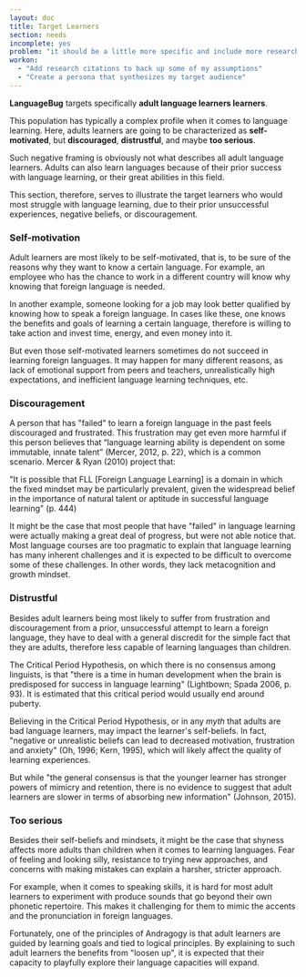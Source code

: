 ```yaml
---
layout: doc
title: Target Learners
section: needs
incomplete: yes
problem: "it should be a little more specific and include more research"
workon:
  - "Add research citations to back up some of my assumptions"
  - "Create a persona that synthesizes my target audience"
---
```


**LanguageBug** targets specifically **adult language learners learners**. 

This population has typically a complex profile when it comes to language learning. Here, adults learners are going to be characterized as **self-motivated**, but **discouraged**, **distrustful**, and maybe **too serious**.

Such negative framing is obviously not what describes all adult language learners. Adults can also learn languages because of their prior success with language learning, or their great abilities in this field.

This section, therefore, serves to illustrate the target learners who would most struggle with language learning, due to their prior unsuccessful experiences, negative beliefs, or discouragement.

### Self-motivation

Adult learners are most likely to be self-motivated, that is, to be sure of the reasons why  they want to know a certain language. For example, an employee who has the chance to work in a different country will know why knowing that foreign language is needed. 

In another example, someone looking for a job may look better qualified by knowing how to speak a foreign language. In cases like these, one knows the benefits and goals of learning a certain language, therefore is willing to take action and invest time, energy, and even money into it.

But even those self-motivated learners sometimes do not succeed in learning foreign languages. It may happen for many different reasons, as lack of emotional support from peers and teachers, unrealistically high expectations, and inefficient language learning techniques, etc.

### Discouragement

A person that has "failed" to learn a foreign language in the past feels discouraged and frustrated. This frustration may get even more harmful if this person believes that “language learning ability is dependent on some immutable, innate talent” (Mercer, 2012, p. 22), which is a common scenario. Mercer & Ryan (2010) project that: 

"It is possible that FLL [Foreign Language Learning] is a domain in which the fixed mindset may be particularly prevalent, given the widespread belief in the importance of natural talent or aptitude in successful language learning" (p. 444)

It might be the case that most people that have "failed" in language learning were actually making a great deal of progress, but were not able notice that. Most language courses are too pragmatic to explain that language learning has many inherent challenges and it is expected to be difficult to overcome some of these challenges. In other words, they lack metacognition and growth mindset.

### Distrustful

Besides adult learners being most likely to suffer from frustration and discouragement from a prior, unsuccessful attempt to learn a foreign language, they have to deal with a general discredit for the simple fact that they are adults, therefore less capable of learning languages than children.

The Critical Period Hypothesis, on which there is no consensus among linguists, is that "there is a time in human development when the brain is predisposed for success in language learning" (Lightbown; Spada 2006, p. 93). It is estimated that this critical period would usually end around puberty.

Believing in the Critical Period Hypothesis, or in any *myth* that adults are bad language learners, may impact the  learner's self-beliefs. In fact, "negative or unrealistic beliefs can lead to decreased motivation, frustration and anxiety" (Oh, 1996; Kern, 1995), which will likely affect the quality of learning experiences.

But while "the general consensus is that the younger learner has stronger powers of mimicry and retention, there is no evidence to suggest that adult learners are slower in terms of absorbing new information" (Johnson, 2015). 

### Too serious

Besides their self-beliefs and mindsets, it might be the case that shyness affects more adults than children when it comes to learning languages. Fear of feeling and looking silly, resistance to trying new approaches, and concerns with making mistakes can explain a harsher, stricter approach.

For example, when it comes to speaking skills, it is hard for most adult learners to experiment with produce sounds that go beyond their own phonetic repertoire. This makes it challenging for them to mimic the accents and the pronunciation in foreign languages.

Fortunately, one of the principles of Andragogy is that adult learners are guided by learning goals and tied to logical principles. By explaining to such adult learners the benefits from "loosen up", it is expected that their capacity to playfully explore their language capacities will expand.
